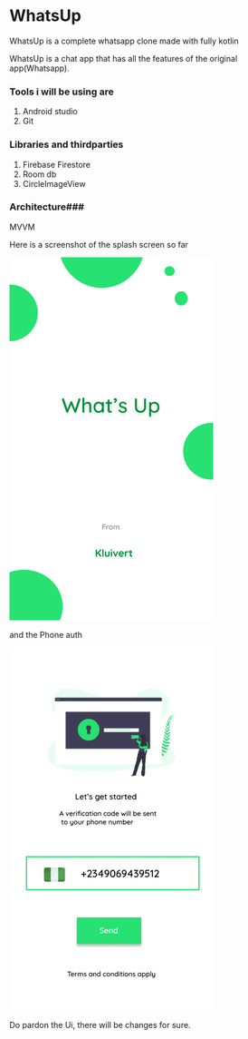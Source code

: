 # WhatsUp
WhatsUp is a complete whatsapp clone made with fully kotlin

WhatsUp is a chat app that has all the features of the original app(Whatsapp).

### Tools i will be using are

1. Android studio
2. Git

### Libraries and thirdparties

1. Firebase Firestore
2. Room db
3. CircleImageView

### Architecture###
 MVVM
 
 Here is a screenshot of the splash screen so far
 
 ![alt text](https://github.com/Tristankluivert/WhatsUp/blob/master/Screenshots/WhatsUpSplash.png)
 
 and the Phone auth
 
 ![alt text](https://github.com/Tristankluivert/WhatsUp/blob/master/Screenshots/Android%20-%201.png)
 
 Do pardon the Ui, there will be changes for sure.
